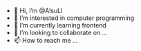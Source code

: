 - 👋 Hi, I’m @AlsuLI
- 👀 I’m interested in computer programming
- 🌱 I’m currently learning frontend
- 💞️ I’m looking to collaborate on ...
- 📫 How to reach me ...

<!---
AlsuLI/AlsuLI is a ✨ special ✨ repository because its `README.md` (this file) appears on your GitHub profile.
You can click the Preview link to take a look at your changes.
--->
